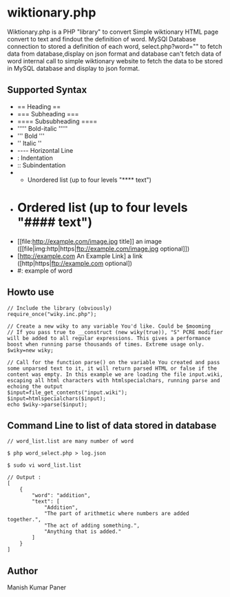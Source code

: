 # wiktionary.php

Wiktionary.php is a PHP "library" to convert Simple wiktionary HTML page convert to text and findout the definition of word.
MySQl Database connection to stored a definition of each word, select.php?word="<word>" to fetch data from database,display on json format and database can't fetch data of word internal call to simple wiktionary website to fetch the data to be stored in MySQL database and display to json format.

## Supported Syntax
* == Heading ==
* === Subheading ===
* ==== Subsubheading ====
* ''''' Bold-italic '''''
* ''' Bold '''
* '' Italic ''
* ---- Horizontal Line
* : Indentation
* :: Subindentation
* * Unordered list (up to four levels "**** text")
* # Ordered list (up to four levels "#### text")
* [[file:http://example.com/image.jpg title]] an image ([[file|img:http|https|ftp://example.com/image.jpg optional]])
* [http://example.com An Example Link] a link ([http|https|ftp://example.com optional])
* #: example of word 


## Howto use
	// Include the library (obviously)
	require_once("wiky.inc.php");
	
	// Create a new wiky to any variable You'd like. Could be $mooming
	// If you pass true to __construct (new wiky(true)), "S" PCRE modifier will be added to all regular expressions. This gives a performance boost when running parse thousands of times. Extreme usage only.
	$wiky=new wiky;
	
	// Call for the function parse() on the variable You created and pass some unparsed text to it, it will return parsed HTML or false if the content was empty. In this example we are loading the file input.wiki, escaping all html characters with htmlspecialchars, running parse and echoing the output
	$input=file_get_contents("input.wiki");
	$input=htmlspecialchars($input);
	echo $wiky->parse($input);

## Command Line to list of data stored in database 
	// word_list.list are many number of word

	$ php word_select.php > log.json

	$ sudo vi word_list.list

	// Output :
	[
		{
		    "word": "addition",
		    "text": [
		        "Addition",
		        "The part of arithmetic where numbers are added together.",
		        "The act of adding something.",
		        "Anything that is added."
		    ]
		}
	]	




## Author
Manish Kumar Paner
